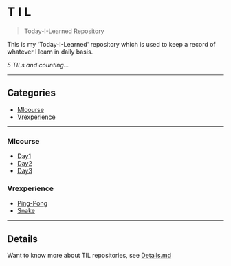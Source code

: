 # T I L
> Today-I-Learned Repository

This is my 'Today-I-Learned' repository which is used to keep a record of whatever I learn in daily basis. 

_5 TILs and counting..._
    
---
## Categories

* [Mlcourse](#MLCourse)
* [Vrexperience](#VRExperience)

      
---

### Mlcourse

- [Day1](MLCourse/Day1.md)
- [Day2](MLCourse/Day2.md)
- [Day3](MLCourse/Day3.md)

### Vrexperience

- [Ping-Pong](VRExperience/Ping-Pong.md)
- [Snake](VRExperience/Snake.md)


      
---

## Details
Want to know more about TIL repositories, see [Details.md](https://github.com/Pranav-Khurana/TIL/blob/master/Details.md) 
